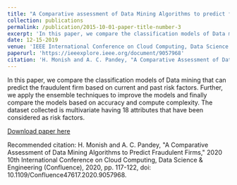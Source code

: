 ```yaml
---
title: "A Comparative assessment of Data Mining Algorithms to predict fraudulent firms"
collection: publications
permalink: /publication/2015-10-01-paper-title-number-3
excerpt: 'In this paper, we compare the classification models of Data mining that can predict the fraudulent firm based on current and past risk factors. Further, we apply the ensemble techniques to improve the models and finally compare the models based on accuracy and compute complexity. The dataset collected is multivariate having 18 attributes that have been considered as risk factors.'
date: 12-15-2019
venue: 'IEEE International Conference on Cloud Computing, Data Science & Engineering(Confluence)'
paperurl: 'https://ieeexplore.ieee.org/document/9057968'
citation: 'H. Monish and A. C. Pandey, "A Comparative Assessment of Data Mining Algorithms to Predict Fraudulent Firms," 2020 10th International Conference on Cloud Computing, Data Science & Engineering (Confluence), 2020, pp. 117-122, doi: 10.1109/Confluence47617.2020.9057968.'
---
```

In this paper, we compare the classification models of Data mining that can predict the fraudulent firm based on current and past risk factors. Further, we apply the ensemble techniques to improve the models and finally compare the models based on accuracy and compute complexity. The dataset collected is multivariate having 18 attributes that have been considered as risk factors.

[Download paper here](https://ieeexplore.ieee.org/document/9057968)

Recommended citation: H. Monish and A. C. Pandey, "A Comparative Assessment of Data Mining Algorithms to Predict Fraudulent Firms," 2020 10th International Conference on Cloud Computing, Data Science & Engineering (Confluence), 2020, pp. 117-122, doi: 10.1109/Confluence47617.2020.9057968.